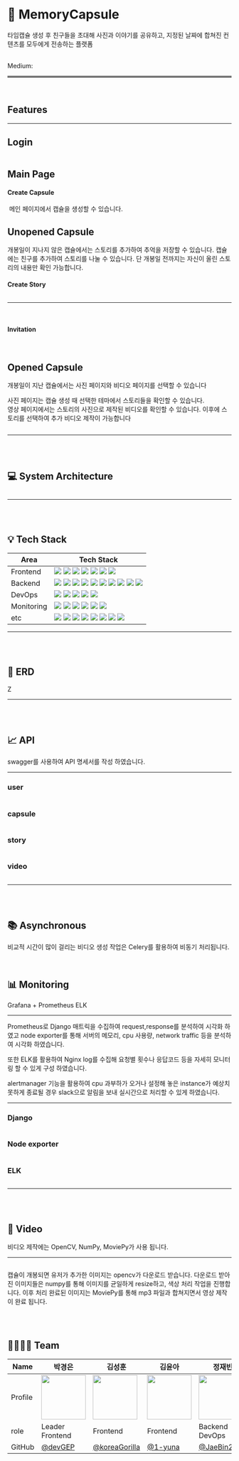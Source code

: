 # 💊 MemoryCapsule

타임캡슐 생성 후 친구들을 초대해 사진과 이야기를 공유하고, 지정된 날짜에 합쳐진 컨텐츠를 모두에게 전송하는 플랫폼

<br>
Medium:

<hr style="border: none; border-top: 3px solid grey;">
<br>

## Features


<hr>


## Login
<img src="./readme_image/readme-login.gif" title=""/>

## Main Page
#### Create Capsule
<img src="./readme_image/ezgif.com-video-to-gif.gif" title=""/>
메인 페이지에서 캡슐을 생성할 수 있습니다.
<br/>

## Unopened Capsule
개봉일이 지나지 않은 캡슐에서는 스토리를 추가하여 추억을 저장할 수 있습니다.
캡슐에는 친구를 추가하여 스토리를 나눌 수 있습니다. 단 개봉일 전까지는 자신이 올린 스토리의 내용만 확인 가능합니다.

#### Create Story
<img src="./readme_image/ezgif.com-video-to-gif (1).gif" title=""/>
<hr>
<br/>


#### Invitation

<img src="./readme_image/ezgif.com-video-to-gif (2).gif" title=""/>

<img src="./readme_image/ezgif.com-video-to-gif (3).gif" title=""/>

<br/>

## Opened Capsule

개봉일이 지난 캡슐에서는 사진 페이지와 비디오 페이지를 선택할 수 있습니다

사진 페이지는 캡슐 생성 때 선택한 테마에서 스토리들을 확인할 수 있습니다.<br/>
영상 페이지에서는 스토리의 사진으로 제작된 비디오를 확인할 수 있습니다. 이후에 스토리를 선택하여 추가 비디오 제작이 가능합니다
<br/>

<img src="./readme_image/ezgif.com-video-to-gif (4).gif" title=""/>
<hr>
<br/>
<br/>

## 💻 System Architecture
<img src="./readme_image/architecture.png" title=""/>
<hr>
<br>
<br>

## 💡 Tech Stack

| Area       | Tech Stack                                                                                                                                                                                                                                                                                                                                                                                                                                                                                                                                                                                                                                                                                                                                                                                                                                                                                                                                                                                                                                                                         |
| ---------- |------------------------------------------------------------------------------------------------------------------------------------------------------------------------------------------------------------------------------------------------------------------------------------------------------------------------------------------------------------------------------------------------------------------------------------------------------------------------------------------------------------------------------------------------------------------------------------------------------------------------------------------------------------------------------------------------------------------------------------------------------------------------------------------------------------------------------------------------------------------------------------------------------------------------------------------------------------------------------------------------------------------------------------------------------------------------------------|
| Frontend   | <img src="https://img.shields.io/badge/TypeScript-3178C6?style=for-the-badge&logo=typescript&logoColor=white"> <img src="https://img.shields.io/badge/react-61DAFB?style=for-the-badge&logo=react&logoColor=white"> <img src="https://img.shields.io/badge/vite-646CFF?style=for-the-badge&logo=vite&logoColor=white"> <img src="https://img.shields.io/badge/tailwind css-06B6D4?style=for-the-badge&logo=tailwind css&logoColor=white"> <img src="https://img.shields.io/badge/prettier-F7B93E?style=for-the-badge&logo=prettier&logoColor=white"> <img src="https://img.shields.io/badge/eslint-4B32C3?style=for-the-badge&logo=eslint&logoColor=white"> <img src="https://img.shields.io/badge/recoil-3578E5?style=for-the-badge&logo=recoil&logoColor=white">                                                                                                                                                                                                                                                                                                                 |
| Backend    | <img src="https://img.shields.io/badge/django-092E20?style=for-the-badge&logo=django&logoColor=white"> <img src="https://img.shields.io/badge/rabbitmq-FF6600?style=for-the-badge&logo=rabbitmq&logoColor=white"> <img src="https://img.shields.io/badge/celery-37814A?style=for-the-badge&logo=celery&logoColor=white"> <img src="https://img.shields.io/badge/mysql-4479A1?style=for-the-badge&logo=mysql&logoColor=white"> <img src="https://img.shields.io/badge/amazon s3-569A31?style=for-the-badge&logo=amazons3&logoColor=white"> <img src="https://img.shields.io/badge/amazon rds-527FFF?style=for-the-badge&logo=amazon rds&logoColor=white"> <img src="https://img.shields.io/badge/redis-DC382D?style=for-the-badge&logo=redis&logoColor=white"> <img src="https://img.shields.io/badge/opencv-5C3EE8?style=for-the-badge&logo=opencv&logoColor=white"> <img src="https://img.shields.io/badge/numpy-013243?style=for-the-badge&logo=numpy&logoColor=white"> <img src="https://img.shields.io/badge/moviepy-000000?style=for-the-badge&logo=moviepy&logoColor=white"> |
| DevOps     | <img src="https://img.shields.io/badge/nginx-009639?style=for-the-badge&logo=nginx&logoColor=white"> <img src="https://img.shields.io/badge/gunicorn-499848?style=for-the-badge&logo=gunicorn&logoColor=white"> <img src="https://img.shields.io/badge/docker-2496ED?style=for-the-badge&logo=docker&logoColor=white"> <img src="https://img.shields.io/badge/github actions-2088FF?style=for-the-badge&logo=github actions&logoColor=white"> <img src="https://img.shields.io/badge/amazon ec2-FF9900?style=for-the-badge&logo=amazon ec2&logoColor=white">                                                                                                                                                                                                                                                                                                                                                                                                                                                                                                                       |
| Monitoring | <img src="https://img.shields.io/badge/prometheus-E6522C?style=for-the-badge&logo=prometheus&logoColor=white"> <img src="https://img.shields.io/badge/grafana-F46800?style=for-the-badge&logo=grafana&logoColor=white"> <img src="https://img.shields.io/badge/k6-7D64FF?style=for-the-badge&logo=k6&logoColor=white"> <img src="https://img.shields.io/badge/cadvisor-005571?style=for-the-badge&logo=cadvisor&logoColor=white"> <img src="https://img.shields.io/badge/node exporter-2496ED?style=for-the-badge&logo=node exporter&logoColor=white"> <img src="https://img.shields.io/badge/elastic stack-005571?style=for-the-badge&logo=elastic stack&logoColor=white">                                                                                                                                                                                                                                                                                                                                                                                                        |
| etc        | <img src="https://img.shields.io/badge/slack-4A154B?style=for-the-badge&logo=slack&logoColor=white"> <img src="https://img.shields.io/badge/notion-000000?style=for-the-badge&logo=notion&logoColor=white"> <img src="https://img.shields.io/badge/figma-F24E1E?style=for-the-badge&logo=figma&logoColor=white"> <img src="https://img.shields.io/badge/postman-FF6C37?style=for-the-badge&logo=postman&logoColor=white"> <img src="https://img.shields.io/badge/swagger-85EA2D?style=for-the-badge&logo=swagger&logoColor=white"> <img src="https://img.shields.io/badge/gitkraken-179287?style=for-the-badge&logo=gitkraken&logoColor=white"> <img src="https://img.shields.io/badge/visual studio code-007ACC?style=for-the-badge&logo=visual studio code&logoColor=white"> <img src="https://img.shields.io/badge/pycharm-000000?style=for-the-badge&logo=pycharm&logoColor=white">                                                                                                                                                                                            |
<hr>
<br>
<br>

## 💽 ERD
<img src="./readme_image/erd.png" title=""/>Z
<hr>
<br>
<br>

## 📈 API
swagger를 사용하여 API 명세서를 작성 하였습니다.
<hr>

### user
<img src="./readme_image/user.png" title=""/>

### capsule
<img src="./readme_image/capsule.png" title=""/>

### story
<img src="./readme_image/story.png" title=""/>

### video
<img src="./readme_image/video.png" title=""/>
<hr>


<br>
<br>

## 📚 Asynchronous
비교적 시간이 많이 걸리는 비디오 생성 작업은 Celery를 활용하여 비동기 처리됩니다. <br/>

<img src="./readme_image/celery.png" title=""/>

<br>
<br>

## 📊 Monitoring
Grafana + Prometheus ELK
<hr>
Prometheus로 Django 매트릭을 수집하여 request,response를 분석하여 시각화 하였고 
node exporter를 통해 서버의 메모리, cpu 사용량, network traffic 등을 분석하여 시각화 하였습니다.

또한 ELK를 활용하여 Nginx log를 수집해 요청별 횟수나 응답코드 등을 자세히 모니터링 할 수 있게 구성 하였습니다.

alertmanager 기능을 활용하여 cpu 과부하가 오거나 설정해 놓은 instance가 예상치 못하게 종료될 경우
slack으로 알림을 보내 실시간으로 처리할 수 있게 하였습니다.

<hr>

### Django
<img src="./readme_image/django.png" title=""/>

### Node exporter
<img src="./readme_image/node_exporter.png" title=""/>

### ELK
<img src="./readme_image/elk.png" title=""/>

<hr>
<br>
<br>

## 🎥 Video
비디오 제작에는 OpenCV, NumPy, MoviePy가 사용 됩니다.

<hr>
<img src="./readme_image/video_make.png" title=""/>

<br> 

캡슐이 개봉되면 유저가 추가한 이미지는 opencv가 다운로드 받습니다. 다운로드 받아진 이미지들은 numpy를 통해 이미지를 균일하게 resize하고, 색상 처리 작업을 진행합니다. 이후 처리 완료된 
이미지는 MoviePy를 통해 mp3 파일과 합쳐지면서 영상 제작이 완료 됩니다.

<br>
<br>

## 👨‍👩‍👧‍👦 Team


| Name    | 박경은                                                                      | 김성훈                                                                     | 김윤아                                                                | 정재빈                                                                   | 유재윤                                                                       | 이민기                                                                       |
| ------- |--------------------------------------------------------------------------| -------------------------------------------------------------------------- | --------------------------------------------------------------------- |-----------------------------------------------------------------------|---------------------------------------------------------------------------|---------------------------------------------------------------------------|
| Profile | <img src="./readme_image/gyeong.png" width="100" height="100" title=""/> | <img src="./readme_image/sunghoon.png" width="100" height="100" title=""/> | <img src="./readme_image/yun.png" width="100" height="100" title=""/> | <img src="./readme_image/jae.png" width="100" height="100" title=""/> | <img src="./readme_image/jaeyoon.png" width="100" height="100" title=""/> | <img src="./readme_image/min.png" width="100" height="100" title=""/>     |
| role    | Leader <br/> Frontend                                                    | Frontend                                                                   | Frontend                                                              | Backend <br> DevOps                                                   | Backend <br> DevOps                                                       | Backend <br> DevOps                                                       |
| GitHub  | [@devGEP](https://github.com/devGEP)                                     | [@koreaGorilla](https://github.com/koreaGorilla)                           | [@1-yuna](https://github.com/1-yuna)                                  | [@JaeBin2019](https://github.com/JaeBin2019)                          | [@yoojaeyoonGit](https://github.com/yoojaeyoonGit)                        | [@kiminni](https://github.com/kiminni)                                    |
